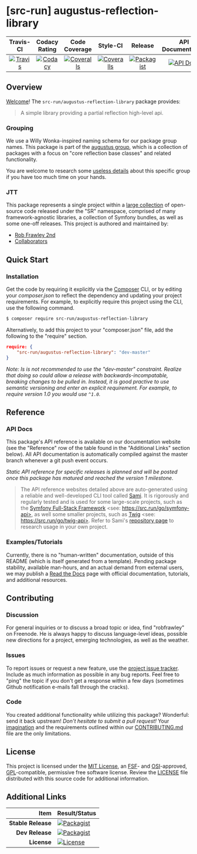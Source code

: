 
# [src-run] augustus-reflection-library

|       Travis-CI        |      Codacy Rating      |      Code Coverage      |        Style-CI         |         Release         |    API Documentation    |
|:----------------------:|:-----------------------:|:-----------------------:|:-----------------------:|:-----------------------:|:-----------------------:|
| [![Travis](https://src.run/augustus-reflection-library/travis.svg)](https://src.run/augustus-reflection-library/travis) | [![Codacy](https://src.run/augustus-reflection-library/codacy.svg)](https://src.run/augustus-reflection-library/codacy) | [![Coveralls](https://src.run/augustus-reflection-library/coveralls.svg)](https://src.run/augustus-reflection-library/coveralls) | [![Coveralls](https://src.run/augustus-reflection-library/styleci.svg)](https://src.run/augustus-reflection-library/styleci) | [![Packagist](https://src.run/augustus-reflection-library/packagist.svg)](https://src.run/augustus-reflection-library/packagist) | [![API Docs](https://src.run/augustus-reflection-library/api.svg)](https://src.run/augustus-reflection-library/api) | 


## Overview

[Welcome](https://src.run/go/readme_welcome)!
The `src-run/augustus-reflection-library` package provides:

> A simple library providing a partial reflection high-level api.

### Grouping

We use a Willy Wonka-inspired naming schema for our package group names. This package is part of the
[augustus group](https://src.run/augustus-reflection-library/group), which is a collection of packages with a focus
on "core reflection base classes" and related functionality.

You are welcome to research some [useless details](https://src.run/augustus-reflection-library/group_explanation)
about this specific group if you have too much time on your hands.

### JTT

This package represents a single project within a [large collection](https://src.run/go/explore) of open-source code
released under the "SR" namespace, comprised of many framework-agnostic libraries, a collection of Symfony bundles, as
well as some one-off releases. This project is authored and maintained by:

- [Rob Frawley 2nd](https://src.run/rmf)
- [Collaborators](https://src.run/augustus-reflection-library/github_collaborators)


## Quick Start

### Installation

Get the code by requiring it explicitly via the [Composer](https://getcomposer.com) CLI, or by editing your
*composer.json* to reflect the dependency and updating your project requirements. For example, to explicitly require
this project using the CLI, use the following command.

```bash
$ composer require src-run/augustus-reflection-library
```

Alternatively, to add this project to your "composer.json" file, add the following to the "require" section.

```json
require: {
	"src-run/augustus-reflection-library": "dev-master"
}
```

*Note: Is is not recommended to use the "dev-master" constraint. Realize that doing so could allow a release with
backwards-incompatable, breaking changes to be pulled in. Instead, it is good practive to use semantic versioning and
enter an explicit requirement. For example, to require version 1.0 you would use `^1.0`.*


## Reference

### API Docs

This package's API reference is available on our documentation website (see the "Reference" row of the table found in
the "Additional Links" section below). All API documentation is automatically compiled against the master branch
whenever a git push event occurs.

*Static API reference for specific releases is planned and will be posted once this package has matured and reached
the version 1 milestone*.

> The API reference websites detailed above are auto-generated using a reliable and well-developed CLI tool called
> [Sami](https://src.run/go/sami). It is rigorously and regularly tested and is used for some large-scale projects, such
> as the [Symfony Full-Stack Framework](https://src.run/go/symfony) <see: https://src.run/go/symfony-api>, as well some
> smaller projects, such as [Twig](https://src.run/go/sami-twig) <see: https://src.run/go/twig-api>. Refer to Sami's
> [repository page](https://src.run/go/sami) to research usage in your own project.

### Examples/Tutorials

Currently, there is no "human-written" documentation, outside of this README (which is itself generated from a
template). Pending package stability, available man-hours, and an actual demand from external users, we may publish
a [Read the Docs](https://src.run/go/rtd) page with official documentation, tutorials, and additional resources.


## Contributing

### Discussion

For general inquiries or to discuss a broad topic or idea, find "robfrawley" on Freenode. He is always happy to 
discuss language-level ideas, possible new directions for a project, emerging technologies, as well as the weather.

### Issues

To report issues or request a new feature, use the [project issue tracker](https://src.run/augustus-reflection-library/github_issues).
Include as much information as possible in any bug reports. Feel free to "ping" the topic if you don't get a response
within a few days (sometimes Github notification e-mails fall through the cracks).

### Code

You created additional functionality while utilizing this package? Wonderful: send it back upstream! *Don't hesitate to
submit a pull request!* Your [imagination](https://src.run/go/readme_imagination) and the requirements outlined within
our [CONTRIBUTING.md](https://src.run/augustus-reflection-library/contributing) file are the only limitations.


## License

This project is licensed under the [MIT License](https://src.run/go/mit), an [FSF](https://src.run/go/fsf)- and 
[OSI](https://src.run/go/osi)-approved, [GPL](https://src.run/go/gpl)-compatible, permissive free software license.
Review the [LICENSE](https://src.run/augustus-reflection-library/license) file distributed with this source code for additional
information.


## Additional Links

| Item               | Result/Status                                                                                                      |
|-------------------:|:-------------------------------------------------------------------------------------------------------------------|
| __Stable Release__ | [![Packagist](https://src.run/augustus-reflection-library/packagist.svg)](https://src.run/augustus-reflection-library/packagist)     |
| __Dev Release__    | [![Packagist](https://src.run/augustus-reflection-library/packagist_pre.svg)](https://src.run/augustus-reflection-library/packagist) |
| __License__        | [![License](https://src.run/augustus-reflection-library/license.svg)](https://src.run/augustus-reflection-library/license)           |
